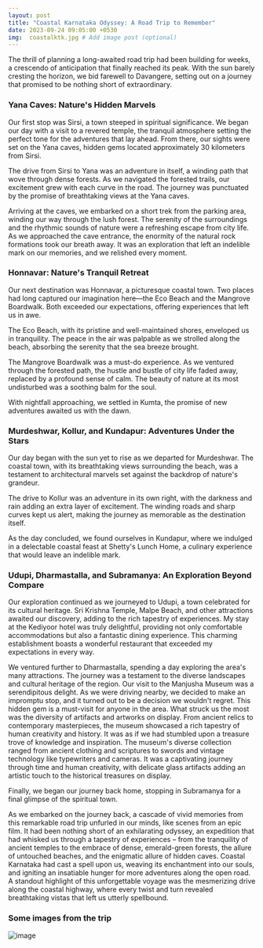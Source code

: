 ```yaml
---
layout: post
title: "Coastal Karnataka Odyssey: A Road Trip to Remember"
date: 2023-09-24 09:05:00 +0530
img:  coastalktk.jpg # Add image post (optional)
---
```


The thrill of planning a long-awaited road trip had been building for weeks, a crescendo of anticipation that finally reached its peak. With the sun barely cresting the horizon, we bid farewell to Davangere, setting out on a journey that promised to be nothing short of extraordinary.

### Yana Caves: Nature's Hidden Marvels

Our first stop was Sirsi, a town steeped in spiritual significance. We began our day with a visit to a revered temple, the tranquil atmosphere setting the perfect tone for the adventures that lay ahead. From there, our sights were set on the Yana caves, hidden gems located approximately 30 kilometers from Sirsi.

The drive from Sirsi to Yana was an adventure in itself, a winding path that wove through dense forests. As we navigated the forested trails, our excitement grew with each curve in the road. The journey was punctuated by the promise of breathtaking views at the Yana caves.

Arriving at the caves, we embarked on a short trek from the parking area, winding our way through the lush forest. The serenity of the surroundings and the rhythmic sounds of nature were a refreshing escape from city life. As we approached the cave entrance, the enormity of the natural rock formations took our breath away. It was an exploration that left an indelible mark on our memories, and we relished every moment. 

### Honnavar: Nature's Tranquil Retreat

Our next destination was Honnavar, a picturesque coastal town. Two places had long captured our imagination here—the Eco Beach and the Mangrove Boardwalk. Both exceeded our expectations, offering experiences that left us in awe.

The Eco Beach, with its pristine and well-maintained shores, enveloped us in tranquility. The peace in the air was palpable as we strolled along the beach, absorbing the serenity that the sea breeze brought.

The Mangrove Boardwalk was a must-do experience. As we ventured through the forested path, the hustle and bustle of city life faded away, replaced by a profound sense of calm. The beauty of nature at its most undisturbed was a soothing balm for the soul.

With nightfall approaching, we settled in Kumta, the promise of new adventures awaited us with the dawn.

### Murdeshwar, Kollur, and Kundapur: Adventures Under the Stars

Our day began with the sun yet to rise as we departed for Murdeshwar. The coastal town, with its breathtaking views surrounding the beach, was a testament to architectural marvels set against the backdrop of nature's grandeur.

The drive to Kollur was an adventure in its own right, with the darkness and rain adding an extra layer of excitement. The winding roads and sharp curves kept us alert, making the journey as memorable as the destination itself.

As the day concluded, we found ourselves in Kundapur, where we indulged in a delectable coastal feast at Shetty's Lunch Home, a culinary experience that would leave an indelible mark.

### Udupi, Dharmastalla, and Subramanya: An Exploration Beyond Compare

Our exploration continued as we journeyed to Udupi, a town celebrated for its cultural heritage. Sri Krishna Temple, Malpe Beach, and other attractions awaited our discovery, adding to the rich tapestry of experiences. My stay at the Kediyoor hotel was truly delightful, providing not only comfortable accommodations but also a fantastic dining experience. This charming establishment boasts a wonderful restaurant that exceeded my expectations in every way.

We ventured further to Dharmastalla, spending a day exploring the area's many attractions. The journey was a testament to the diverse landscapes and cultural heritage of the region. Our visit to the Manjusha Museum was a serendipitous delight. As we were driving nearby, we decided to make an impromptu stop, and it turned out to be a decision we wouldn't regret. This hidden gem is a must-visit for anyone in the area. What struck us the most was the diversity of artifacts and artworks on display. From ancient relics to contemporary masterpieces, the museum showcased a rich tapestry of human creativity and history. It was as if we had stumbled upon a treasure trove of knowledge and inspiration. The museum's diverse collection ranged from ancient clothing and scriptures to swords and vintage technology like typewriters and cameras. It was a captivating journey through time and human creativity, with delicate glass artifacts adding an artistic touch to the historical treasures on display.

Finally, we began our journey back home, stopping in Subramanya for a final glimpse of the spiritual town. 

As we embarked on the journey back, a cascade of vivid memories from this remarkable road trip unfurled in our minds, like scenes from an epic film. It had been nothing short of an exhilarating odyssey, an expedition that had whisked us through a tapestry of experiences – from the tranquility of ancient temples to the embrace of dense, emerald-green forests, the allure of untouched beaches, and the enigmatic allure of hidden caves. Coastal Karnataka had cast a spell upon us, weaving its enchantment into our souls, and igniting an insatiable hunger for more adventures along the open road. A standout highlight of this unforgettable voyage was the mesmerizing drive along the coastal highway, where every twist and turn revealed breathtaking vistas that left us utterly spellbound.

### Some images from the trip
![image](files:map.jpeg)
